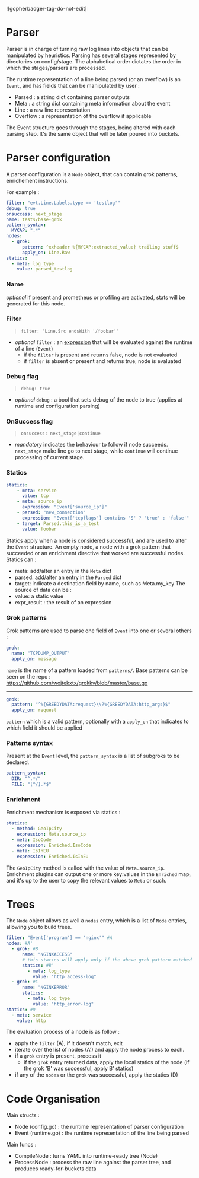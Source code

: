 ![gopherbadger-tag-do-not-edit]

# Parser

Parser is in charge of turning raw log lines into objects that can be manipulated by heuristics.
Parsing has several stages represented by directories on config/stage.
The alphabetical order dictates the order in which the stages/parsers are processed.

The runtime representation of a line being parsed (or an overflow) is an `Event`, and has fields that can be manipulated by user :
 - Parsed : a string dict containing parser outputs
 - Meta : a string dict containing meta information about the event
 - Line : a raw line representation
 - Overflow : a representation of the overflow if applicable

The Event structure goes through the stages, being altered with each parsing step.
It's the same object that will be later poured into buckets.

# Parser configuration

A parser configuration is a `Node` object, that can contain grok patterns, enrichement instructions.

For example :

```yaml
filter: "evt.Line.Labels.type == 'testlog'"
debug: true
onsuccess: next_stage
name: tests/base-grok
pattern_syntax:
  MYCAP: ".*"
nodes:
  - grok:
      pattern: ^xxheader %{MYCAP:extracted_value} trailing stuff$
      apply_on: Line.Raw
statics:
  - meta: log_type
    value: parsed_testlog
```

### Name

*optional* if present and prometheus or profiling are activated, stats will be generated for this node.

### Filter

> `filter: "Line.Src endsWith '/foobar'"`

 - *optional* `filter` : an [expression](https://github.com/antonmedv/expr/blob/master/docs/Language-Definition.md) that will be evaluated against the runtime of a line (`Event`)
	- if the `filter` is present and returns false, node is not evaluated
	- if `filter` is absent or present and returns true, node is evaluated

### Debug flag

> `debug: true`

 - *optional* `debug` : a bool that sets debug of the node to true (applies at runtime and configuration parsing)

### OnSuccess flag
> `onsuccess: next_stage|continue`

 - *mandatory* indicates the behaviour to follow if node succeeds. `next_stage` make line go to next stage, while `continue` will continue processing of current stage.

### Statics

```yaml
statics:
    - meta: service
      value: tcp
    - meta: source_ip
      expression: "Event['source_ip']"
    - parsed: "new_connection"
      expression: "Event['tcpflags'] contains 'S' ? 'true' : 'false'"
    - target: Parsed.this_is_a_test
      value: foobar
```

Statics apply when a node is considered successful, and are used to alter the `Event` structure.
An empty node, a node with a grok pattern that succeeded or an enrichment directive that worked are successful nodes.
Statics can :
 - meta: add/alter an entry in the `Meta` dict
 - parsed: add/alter an entry in the `Parsed` dict
 - target: indicate a destination field by name, such as Meta.my_key
The source of data can be :
 - value: a static value
 - expr_result : the result of an expression


### Grok patterns

Grok patterns are used to parse one field of `Event` into one or several others :

```yaml
grok:
  name: "TCPDUMP_OUTPUT"
  apply_on: message
```

`name` is the name of a pattern loaded from `patterns/`. 
Base patterns can be seen on the repo : <https://github.com/wojtekxtx/grokky/blob/master/base.go>


---


```yaml
grok:
  pattern: "^%{GREEDYDATA:request}\\?%{GREEDYDATA:http_args}$"
  apply_on: request
```
`pattern`  which is a valid pattern, optionally with a `apply_on` that indicates to which field it should be applied


### Patterns syntax

Present at the `Event` level, the `pattern_syntax` is a list of subgroks to be declared.

```yaml
pattern_syntax:
  DIR: "^.*/"
  FILE: "[^/].*$"
```


### Enrichment

Enrichment mechanism is exposed via statics :

```yaml
statics:
  - method: GeoIpCity
    expression: Meta.source_ip
  - meta: IsoCode
    expression: Enriched.IsoCode
  - meta: IsInEU
    expression: Enriched.IsInEU
```

The `GeoIpCity` method is called with the value of `Meta.source_ip`.
Enrichment plugins can output one or more key:values in the `Enriched` map, 
and it's up to the user to copy the relevant values to `Meta` or such.

# Trees

The `Node` object allows as well a `nodes` entry, which is a list of `Node` entries, allowing you to build trees.

```yaml
filter: "Event['program'] == 'nginx'" #A
nodes: #A'
  - grok: #B
      name: "NGINXACCESS"
      # this statics will apply only if the above grok pattern matched
      statics: #B'
        - meta: log_type
          value: "http_access-log"
  - grok: #C
      name: "NGINXERROR"
      statics:
        - meta: log_type
          value: "http_error-log"
statics: #D
  - meta: service
    value: http
```

The evaluation process of a node is as follow :
 - apply the `filter` (A), if it doesn't match, exit
 - iterate over the list of nodes (A') and apply the node process to each.
 - if a `grok` entry is present, process it
	- if the `grok` entry returned data, apply the local statics of the node (if the grok 'B' was successful, apply B' statics)
 - if any of the `nodes` or the `grok` was successful, apply the statics (D)

# Code Organisation

Main structs :
 - Node (config.go) : the runtime representation of parser configuration
 - Event (runtime.go) : the runtime representation of the line being parsed

Main funcs :
 - CompileNode : turns YAML into runtime-ready tree (Node)
 - ProcessNode : process the raw line against the parser tree, and produces ready-for-buckets data

